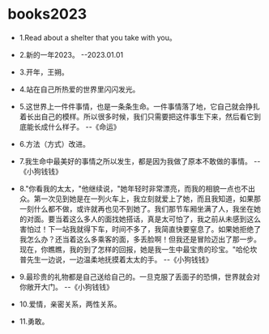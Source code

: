 # books2023

- 1.Read about a shelter that you take with you。

- 2.新的一年2023。 --2023.01.01

- 3.开年，王朔。

- 4.站在自己所热爱的世界里闪闪发光。

- 5.这世界上一件件事情，也是一条条生命。一件事情落了地，它自己就会挣扎着长出自己的模样。所以很多时候，我们只需要把这件事生下来，然后看它到底能长成什么样子。 --《命运》

- 6.方法（方式）改进。

- 7.我生命中最美好的事情之所以发生，都是因为我做了原本不敢做的事情。 --《小狗钱钱》

- 8."你看我的太太，"他继续说，"她年轻时非常漂亮，而我的相貌一点也不出众。第一次见到她是在一列火车上，我立刻就爱上了她，而且我知道，如果那一刻什么都不做，或许就再也见不到她了。我们那节车厢坐满了人，我坐在她的对面。要当着这么多人的面找她搭话，真是太可怕了，我之前从未感到这么害怕过！下一站我就得下车，时间不多了，我简直快要窒息了。如果她拒绝了我怎么办？还当着这么多乘客的面，多丢脸啊！但我还是冒险迈出了那一步。现在，你瞧瞧，我的到了怎样的回报，她是我一生中最宝贵的珍宝。"哈伦坎普先生一边说，一边温柔地抚摸着太太的手。 --《小狗钱钱》

- 9.最珍贵的礼物都是自己送给自己的。一旦克服了丢面子的恐惧，世界就会对你敞开大门。 --《小狗钱钱》

- 10.爱情，亲密关系，两性关系。

- 11.勇敢。
